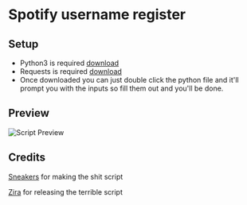 # Spotify username register

## Setup

* Python3 is required [download](https://www.python.org/downloads/)
* Requests is required [download](https://pypi.org/project/requests/)
* Once downloaded you can just double click the python file and it'll prompt you with the inputs so fill them out and you'll be done.

## Preview

![Script Preview](https://i.imgur.com/6oqKlZu.png)

## Credits

[Sneakers](https://github.com/sneakers) for making the shit script

[Zira](https://github.com/zira) for releasing the terrible script
